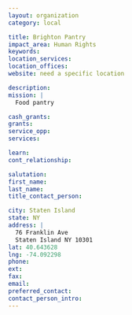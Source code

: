 ```yaml
---
layout: organization
category: local

title: Brighton Pantry
impact_area: Human Rights
keywords: 
location_services: 
location_offices: 
website: need a specific location

description: 
mission: |
  Food pantry

cash_grants: 
grants: 
service_opp: 
services: 

learn: 
cont_relationship: 

salutation: 
first_name: 
last_name: 
title_contact_person: 

city: Staten Island
state: NY
address: |
  76 Franklin Ave  
  Staten Island NY 10301
lat: 40.643628
lng: -74.092298
phone: 
ext: 
fax: 
email: 
preferred_contact: 
contact_person_intro: 
---
```

